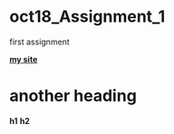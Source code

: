 # oct18_Assignment_1
first assignment

[**my site**](https://wwww.shafiehsan.ca)

# another heading
**h1**
**h2**

